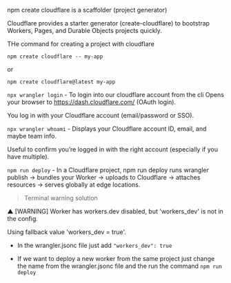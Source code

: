 npm create cloudflare is a scaffolder (project generator)

Cloudflare provides a starter generator (create-cloudflare) to bootstrap Workers, Pages, and Durable Objects projects quickly.

THe command for creating a project with cloudflare

`npm create cloudflare -- my-app` 

or 

`npm create cloudflare@latest my-app`

`npx wrangler login`  - To login into our cloudflare account from the cli Opens your browser to https://dash.cloudflare.com/ (OAuth login).

You log in with your Cloudflare account (email/password or SSO).

`npx wrangler whoami` - Displays your Cloudflare account ID, email, and maybe team info.

Useful to confirm you’re logged in with the right account (especially if you have multiple).

`npm run deploy` - In a Cloudflare project, npm run deploy runs wrangler publish → bundles your Worker → uploads to Cloudflare → attaches resources → serves globally at edge locations.


> Terminal warning solution 

▲ [WARNING] Worker has workers.dev disabled, but 'workers_dev' is not in the config.

  Using fallback value 'workers_dev = true'.

  - In the wrangler.jsonc file just add `"workers_dev": true`


- If we want to deploy a new worker from the same project just change the name from the wrangler.jsonc file and the run the command `npm run deploy` 